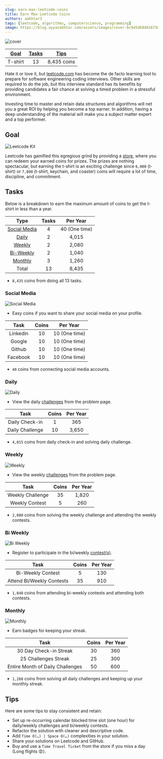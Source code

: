 ```yaml
---
slug: earn-max-leetcode-coins
title: Earn Max Leetcode Coins
authors: aakhtar3
tags: [leetcode, algorithms, computerscience, programming]
image: https://blog.ayyazakhtar.com/assets/images/cover-bc945d69dd167367564cacabb8095c2b.jpeg
---
```


![cover](./cover.jpeg)

|[Goal](#goal)|[Tasks](#tasks)|[Tips](#tips)|
|:-:|:-:|:-:|
|T-shirt|13|8,435 coins|

<!-- truncate -->

Hate it or love it, but [leetcode.com] has become the de facto learning tool to prepare for software engineering coding interviews. Other skills are required to do the job, but this interview standard has its benefits by providing candidates a fair chance at solving a timed problem in a stressful environment.

Investing time to master and retain data structures and algorithms will net you a great ROI by helping you become a top earner. In addition, having a deep understanding of the material will make you a subject matter expert and a top performer.

[leetcode.com]: https://leetcode.com

## Goal

![Leetcode Kit](./img/leetcode_kit.png)

Leetcode has gamified this egregious grind by providing a [store], where you can redeem your earned coins for prizes. The prizes are nothing spectacular, but earning the t-shirt is an exciting challenge since `6,000` (t-shirt) or `7,800` (t-shirt, keychain, and coaster) coins will require a lot of time, discipline, and commitment.

[store]: https://leetcode.com/store

## Tasks

Below is a breakdown to earn the maximum amount of coins to get the t-shirt in less than a year.

|Type|Tasks|Per Year|
|:-:|:-:|:-:|
|[Social Media](#social-media)|4|40 (One time)|
|[Daily](#daily)|2|4,015|
|[Weekly](#weekly)|2|2,080|
|[Bi-Weekly](#bi-weekly)|2|1,040|
|[Monthly](#monthly)|3|1,260|
|Total|13|8,435|

- `8,435` coins from doing all 13 tasks.

### Social Media

![Social Media](./img/social_media.png)

- Easy coins if you want to share your social media on your profile. 

|Task|Coins|Per Year|
|:-:|:-:|:-:|
|Linkedin|10|10 (One time)|
|Google|10|10 (One time)|
|Github|10|10 (One time)|
|Facebook|10|10 (One time)|

- `40` coins from connecting social media accounts.

### Daily

![Daily](./img/daily.png)

- View the daily [challenges] from the problem page.

[challenges]: https://leetcode.com/problemset/all

|Task|Coins|Per Year|
|:-:|:-:|:-:|
|Daily Check-in|1|365|
|Daily Challenge|10|3,650|

- `4,015` coins from daily check-in and solving daily challenge.

### Weekly

![Weekly](./img/weekly.png)

- View the weekly [challenges] from the problem page.

|Task|Coins|Per Year|
|:-:|:-:|:-:|
|Weekly Challenge|35|1,820|
|Weekly Contest|5|260|

- `2,080` coins from solving the weekly challenge and attending the weekly contests.

### Bi Weekly

![Bi Weekly](./img/bi_weekly.png)

- Register to participate in the bi/weekly [contest(s)].

[contest(s)]: https://leetcode.com/contest

|Task|Coins|Per Year|
|:-:|:-:|:-:|
|Bi-Weekly Contest|5|130|
|Attend Bi/Weekly Contests|35|910|

- `1,040` coins from attending bi-weekly contests and attending both contests.

### Monthly

![Monthly](./img/monthly.png)

- Earn badges for keeping your streak.

|Task|Coins|Per Year|
|:-:|:-:|:-:|
|30 Day Check-in Streak|30|360|
|25 Challenges Streak|25|300|
|Entire Month of Daily Challenges|50|600|

- `1,260` coins from solving all daily challenges and keeping up your monthly streak.

## Tips

Here are some tips to stay consistent and retain:

- Set up re-occurring calendar blocked time slot (one hour) for daily/weekly challenges and bi/weekly contests.
- Refactor the solution with cleaner and descriptive code.
- Add `Time O(…) | Space O(…)` complexities in your solution.
- Share your solutions on Leetcode and GitHub.
- Buy and use a `Time Travel Ticket` from the store if you miss a day (Long flights 😡).

